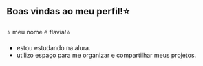 ## Boas vindas ao meu perfil!⭐

⭐ meu nome é flavia!⭐
- estou estudando na alura.
- utilizo espaço para me organizar e compartilhar meus projetos.


